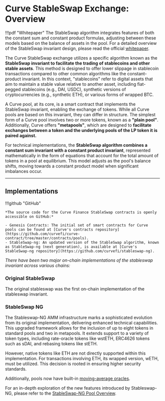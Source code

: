 <h1> Curve StableSwap Exchange: Overview </h1>

!!!pdf "Whitepaper"
    The StableSwap algorithm integrates features of both the constant sum and constant product formulas, adjusting between these models based on the balance of assets in the pool. For a detailed overview of the StableSwap invariant design, please read the official [whitepaper](../assets/pdf/stableswap-paper.pdf).

The Curve StableSwap exchange utilizes a specific algorithm known as the **StableSwap invariant to facilitate the trading of stablecoins and other stable assets**. This method is designed to offer lower slippage in stablecoin transactions compared to other common algorithms like the constant-product invariant. In this context, "stablecoins" refer to digital assets that aim to maintain a stable value relative to another asset, including fiat-pegged stablecoins (e.g., DAI, USDC), synthetic versions of cryptocurrencies (e.g., synthetic ETH), or various forms of wrapped BTC.

A Curve pool, at its core, is a smart contract that implements the StableSwap invariant, enabling the exchange of tokens. While all Curve pools are based on this invariant, they can differ in structure. The simplest form of a Curve pool involves two or more tokens, known as a **"plain pool"**. Additionally, Curve offers **"metapools"**, which are designed to **facilitate exchanges between a token and the underlying pools of the LP token it is paired against.**

For technical implementations, the **StableSwap algorithm combines a constant sum invariant with a constant product invariant**, represented mathematically in the form of equations that account for the total amount of tokens in a pool at equilibrium. This model adjusts as the pool's balance shifts, moving towards a constant product model when significant imbalances occur.


---


## **Implementations**

!!!github "GitHub"

    *The source code for the Curve Finance StableSwap contracts is openly accessible on GitHub:*
    
    - Genesis Contracts: The initial set of smart contracts for Curve pools can be found at [Curve's contracts repository](https://github.com/curvefi/curve-contract/tree/master/contracts/pools).
    - StableSwap-ng: An updated version of the StableSwap algorithm, known as StableSwap-ng (next generation), is available at [Curve's StableSwap-ng repository](https://github.com/curvefi/stableswap-ng).


*There have been two major on-chain implementations of the stableswap invariant across various chains:*


### Original StableSwap

The original stableswap was the first on-chain implementation of the stableswap invariant.



### StableSwap NG

The Stableswap-NG AMM infrastructure marks a sophisticated evolution from its original implementation, delivering enhanced technical capabilities. This upgraded framework allows for the inclusion of up to eight tokens in standard pools and two in metapools. It extends support to a variety of token types, including rate-oracle tokens like wstETH, ERC4626 tokens such as sDAI, and rebasing tokens like stETH.  

However, native tokens like ETH are not directly supported within this implementation. For transactions involving ETH, its wrapped version, wETH, must be utilized. This decision is rooted in ensuring higher security standards.

Additionally, pools now have built-in [moving-average oracles](./stableswap-ng/pools/oracles.md).

For an in-depth exploration of the new features introduced by Stableswap-NG, please refer to the  [StableSwap-NG Pool Overview](./stableswap-ng/pools/overview.md).
